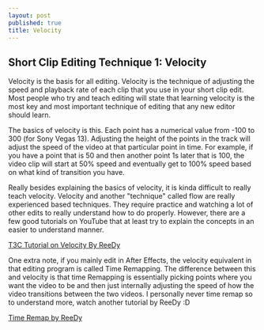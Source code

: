 ```yaml
---
layout: post
published: true
title: Velocity
---
```


## Short Clip Editing Technique 1: Velocity

Velocity is the basis for all editing. Velocity is the technique of adjusting the speed and playback rate of each clip that you use in your short clip edit. Most people who try and teach editing will state that learning velocity is the most key and most important technique of editing that any new editor should learn.

The basics of velocity is this. Each point has a numerical value from -100 to 300 (for Sony Vegas 13). Adjusting the height of the points in the track will adjust the speed of the video at that particular point in time. For example, if you have a point that is 50 and then another point 1s later that is 100, the video clip will start at 50% speed and eventually get to 100% speed based on what kind of transition you have.

Really besides explaining the basics of velocity, it is kinda difficult to really teach velocity. Velocity and another "technique" called flow are really experienced based techniques. They require practice and watching a lot of other edits to really understand how to do properly. However, there are a few good tutorials on YouTube that at least try to explain the concepts in an easier to understand manner.



<a href="https://www.youtube.com/watch?v=JEyF27AUZos">T3C Tutorial on Velocity By ReeDy</a>

One extra note, if you mainly edit in After Effects, the velocity equivalent in that editing program is called Time Remapping. The difference between this and velocity is that time Remapping is essentially picking points where you want the video to be and then just internally adjusting the speed of how the video transitions between the two videos. I personally never time remap so to understand more, watch another tutorial by ReeDy :D



<a href="https://www.youtube.com/watch?v=sqyFfIeSIH0">Time Remap by ReeDy</a>
